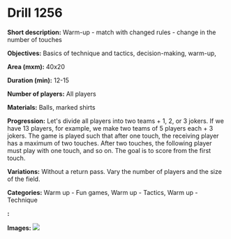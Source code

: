# Drill 1256

**Short description:**
Warm-up - match with changed rules - change in the number of touches

**Objectives:**
Basics of technique and tactics, decision-making, warm-up,

**Area (mxm):**
40x20

**Duration (min):**
12-15

**Number of players:**
All players

**Materials:**
Balls, marked shirts

**Progression:**
Let's divide all players into two teams + 1, 2, or 3 jokers. If we have 13 players, for example, we make two teams of 5 players each + 3 jokers. The game is played such that after one touch, the receiving player has a maximum of two touches. After two touches, the following player must play with one touch, and so on. The goal is to score from the first touch.

**Variations:**
Without a return pass. Vary the number of players and the size of the field.

**Categories:**
Warm up - Fun games, Warm up - Tactics, Warm up - Technique

**:**


**Images:**
![](https://www.coachingfutsal.com/\images\b66772e7-612e-4375-a7f0-2ce40643a037_072.png)

